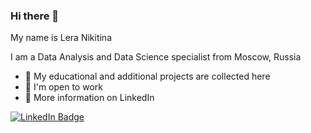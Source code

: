 ### Hi there 👋

My name is Lera Nikitina

I am a Data Analysis and Data Science specialist from Moscow, Russia

- 🤔 My educational and additional projects are collected here
- 💬 I'm open to work
- 🌱 More information on LinkedIn



<div id="badges">
  <a href="https://www.linkedin.com/in/nikitinavaleria/">
    <img src="https://img.shields.io/badge/LinkedIn-blue?style=for-the-badge&logo=linkedin&logoColor=white" alt="LinkedIn Badge"/>
  </a>
</div>









<!--
**nikitinavaleria/nikitinavaleria** is a ✨ _special_ ✨ repository because its `README.md` (this file) appears on your GitHub profile.
-->
